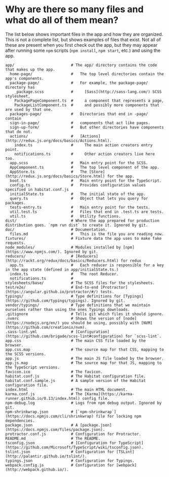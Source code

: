 # Why are there so many files and what do all of them mean?

The list below shows important files in the app and how they are organized. This
is not a complete list, but shows examples of files that exist. Not all of these
are present when you first check out the app, but they may appear after running
some `npm` scripts (`npm install`, `npm start`, etc.) and using the app.

    app/                         # The app/ directory contains the code that makes up the app.
      home-page/                 #   The top level directories contain the app's components.
      package-page/              #   For example, the package-page/ directory has
        _package.scss            #     [Sass](http://sass-lang.com/) SCSS stylesheet,
        PackagePageComponent.ts  #     a component that represents a page,
        PackageListComponent.ts  #     and possibly more components that are used by that one.
      packages-page/             #   Directories that end in -page/ contain
      sign-in-page/              #   components that act like pages.
      sign-up-form/              #   But other directories have components that do not.
      actions/                   #   [Actions](http://redux.js.org/docs/basics/Actions.html).
        index.ts                 #     The main action creators entry point.
        notifications.ts         #     Other action creators live here too.
      app.scss                   #   Main entry point for the SCSS.
      AppComponent.ts            #   The top level component of the app.
      AppStore.ts                #   The [Store](http://redux.js.org/docs/basics/Store.html) for the app.
      boot.ts                    #   Main entry point for the TypeScript.
      config.ts                  #   Provides configuration values specified in habitat.conf.js
      initialState.ts            #   The initial state of the app.
      query.ts                   #   Object that lets you query for packages.
      tests-entry.ts             #   Main entry point for the tests.
      util.test.ts               #   Files that end in .test.ts are tests.
      util.ts                    #   Utility functions.
    dist/                        # Where the app prepared for production distribution goes. `npm run dist` to create it. Ignored by git.
    doc/                         # Documentation.
      files.md                   #   This is the file you are reading now.
    fixtures/                    # Fixture data the app uses to make fake requests.
    node_modules/                # Modules installed by [npm](https://www.npmjs.com/). Ignored by git.
    reducers/                    # [Reducers](http://rackt.org/redux/docs/basics/Reducers.html) for redux
      app.ts                     #   Each reducer is responsible for a key in the app state (defined in app/initialState.ts.)
      index.ts                   #   The root Reducer.
      notifications.ts           #
    stylesheets/base/            # The SCSS files for the stylesheets.
    test/e2e/                    # End-to-end [Protractor](https://angular.github.io/protractor/#/) tests.
    typings/                     # Type definitions for [Typings](https://github.com/typings/typings). Ignored by git.
    vendor/typings/              # Type definitions that we maintain ourselves rather than using the ones Typings downloads.
    .gitignore                   # Tells git which files it should ignore.
    .nvmrc                       # Shows the version of [node](https://nodejs.org/en/) you should be using, possibly with [NVM](https://github.com/creationix/nvm).
    .sass-lint.yml               # [Configuration](https://github.com/brigade/scss-lint#configuration) for `scss-lint`.
    app.css                      # The main CSS file loaded by the browser.
    app.css.map                  # The source map for that CSS, mapping to the SCSS versions.
    app.js                       # The main JS file loaded by the browser.
    app.js.map                   # The source map for that JS, mapping to the TypeScript versions.
    favicon.ico                  # The favicon.
    habitat.conf.js              # The Habitat configuration file.
    habitat.conf.sample.js       # A sample version of the Habitat configuration file.
    index.html                   # The main HTML document.
    karma.conf.js                # The [Karma](https://karma-runner.github.io/0.13/index.html) config file.
    npm-debug.log                # Logs from npm debug output. Ignored by git.
    npm-shrinkwrap.json          # [`npm-shrinkwrap`](https://docs.npmjs.com/cli/shrinkwrap) file for locking npm dependencies.
    package.json                 # A [package.json](https://docs.npmjs.com/files/package.json).
    protractor.conf.js           # Configuration for Protractor.
    README.md                    # The README.
    tsconfig.json                # [Configuration for TypeScript](https://github.com/Microsoft/TypeScript/wiki/tsconfig.json).
    tslint.json                  # Configuration for [TSLint](http://palantir.github.io/tslint/).
    typings.json                 # Configuration for Typings.
    webpack.config.js            # Configuration for [webpack](http://webpack.github.io/).
